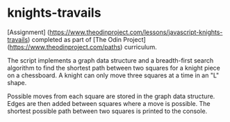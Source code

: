 # knights-travails

[Assignment] (https://www.theodinproject.com/lessons/javascript-knights-travails) completed as part of [The Odin Project] (https://www.theodinproject.com/paths) curriculum.

The script implements a graph data structure and a breadth-first
search algorithm to find the shortest path between two squares for a knight piece on a chessboard. A knight can only move three squares
at a time in an "L" shape. 

Possible moves from each square are stored in the graph data structure. Edges are then added between squares where a move is possible. The shortest possible path between two squares is printed
to the console.